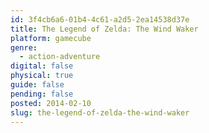 ```yaml
---
id: 3f4cb6a6-01b4-4c61-a2d5-2ea14538d37e
title: The Legend of Zelda: The Wind Waker
platform: gamecube
genre:
  - action-adventure
digital: false
physical: true
guide: false
pending: false
posted: 2014-02-10
slug: the-legend-of-zelda-the-wind-waker
---
```

